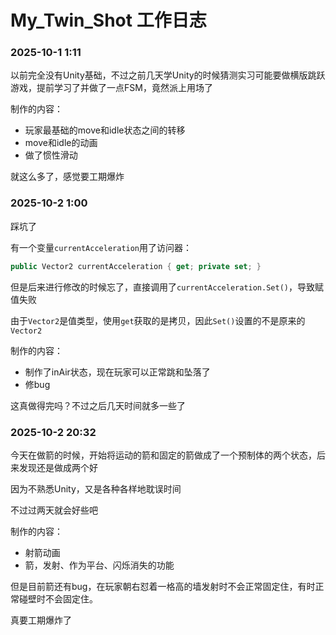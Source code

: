 # My_Twin_Shot 工作日志

### 2025-10-1 1:11
以前完全没有Unity基础，不过之前几天学Unity的时候猜测实习可能要做横版跳跃游戏，提前学习了并做了一点FSM，竟然派上用场了

制作的内容：
- 玩家最基础的move和idle状态之间的转移
- move和idle的动画
- 做了惯性滑动

就这么多了，感觉要工期爆炸

### 2025-10-2 1:00

踩坑了

有一个变量`currentAcceleration`用了访问器：
```c#
public Vector2 currentAcceleration { get; private set; }
```
但是后来进行修改的时候忘了，直接调用了`currentAcceleration.Set()`，导致赋值失败

由于`Vector2`是值类型，使用`get`获取的是拷贝，因此`Set()`设置的不是原来的`Vector2`

制作的内容：
- 制作了inAir状态，现在玩家可以正常跳和坠落了
- 修bug

这真做得完吗？不过之后几天时间就多一些了

### 2025-10-2 20:32

今天在做箭的时候，开始将运动的箭和固定的箭做成了一个预制体的两个状态，后来发现还是做成两个好

因为不熟悉Unity，又是各种各样地耽误时间

不过过两天就会好些吧

制作的内容：
- 射箭动画
- 箭，发射、作为平台、闪烁消失的功能

但是目前箭还有bug，在玩家朝右怼着一格高的墙发射时不会正常固定住，有时正常碰壁时不会固定住。

真要工期爆炸了
